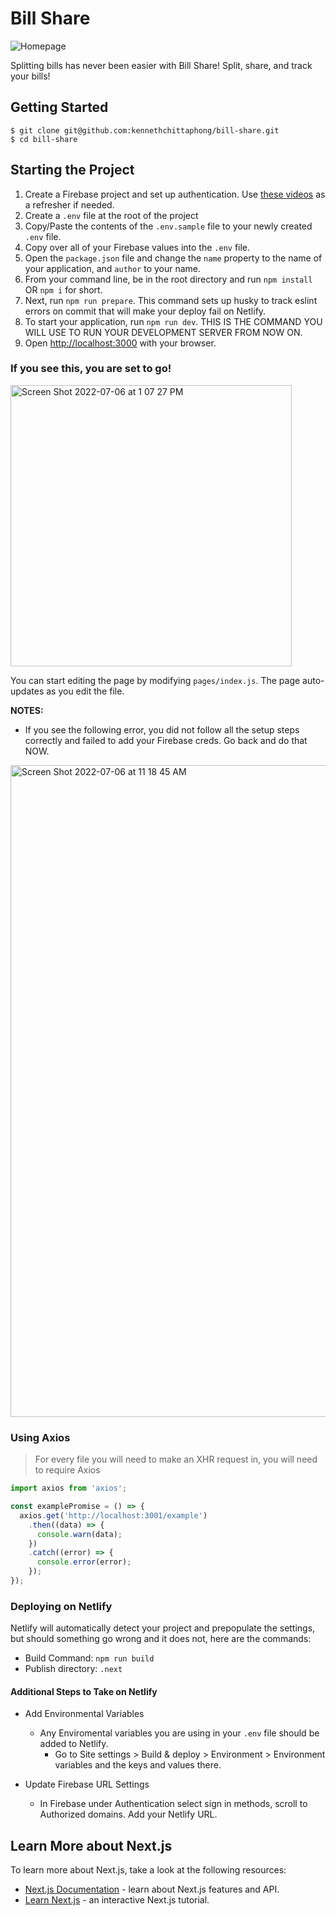 # Bill Share

![Homepage](https://user-images.githubusercontent.com/102437151/194699744-0b6a9414-c332-4c7d-ab2a-c745c77f755c.png)

Splitting bills has never been easier with Bill Share! Split, share, and track your bills!

## Getting Started
```
$ git clone git@github.com:kennethchittaphong/bill-share.git
$ cd bill-share
```

## Starting the Project
1. Create a Firebase project and set up authentication. Use [these videos](https://vimeo.com/showcase/codetracker-firebase) as a refresher if needed.
1. Create a `.env` file at the root of the project
1. Copy/Paste the contents of the `.env.sample` file to your newly created `.env` file.
1. Copy over all of your Firebase values into the `.env` file.
1. Open the `package.json` file and change the `name` property to the name of your application, and `author` to  your name.
1. From your command line, be in the root directory and run `npm install` OR `npm i` for short.
1. Next, run `npm run prepare`. This command sets up husky to track eslint errors on commit that will make your deploy fail on Netlify.
1. To start your application, run `npm run dev`. THIS IS THE COMMAND YOU WILL USE TO RUN YOUR DEVELOPMENT SERVER FROM NOW ON.
1. Open [http://localhost:3000](http://localhost:3000) with your browser.

### If you see this, you are set to go!
<img width="450" alt="Screen Shot 2022-07-06 at 1 07 27 PM" src="https://user-images.githubusercontent.com/29741570/177615077-9b6a75bc-0260-4d29-bb88-bd95a3140687.png">


You can start editing the page by modifying `pages/index.js`. The page auto-updates as you edit the file.

**NOTES:** 
- If you see the following error, you did not follow all the setup steps correctly and failed to add your Firebase creds. Go back and do that NOW.

<img width="1043" alt="Screen Shot 2022-07-06 at 11 18 45 AM" src="https://user-images.githubusercontent.com/29741570/177612501-c2628f18-4bbd-4de9-aae6-27ffba1172d6.png">

### Using Axios
> For every file you will need to make an XHR request in, you will need to require Axios
```js
import axios from 'axios';

const examplePromise = () => {
  axios.get('http://localhost:3001/example')
    .then((data) => {
      console.warn(data);
    })
    .catch((error) => {
      console.error(error);
    });
});
```

### Deploying on Netlify
Netlify will automatically detect your project and prepopulate the settings, but should something go wrong and it does not, here are the commands:

- Build Command: `npm run build`
- Publish directory: `.next`

#### Additional Steps to Take on Netlify
- Add Environmental Variables
    - Any Enviromental variables you are using in your `.env` file should be added to Netlify. 
        - Go to Site settings > Build & deploy > Environment > Environment variables and the keys and values there.

- Update Firebase URL Settings
    - In Firebase under Authentication select sign in methods, scroll to Authorized domains. Add your Netlify URL.
        
## Learn More about Next.js
To learn more about Next.js, take a look at the following resources:

- [Next.js Documentation](https://nextjs.org/docs) - learn about Next.js features and API.
- [Learn Next.js](https://nextjs.org/learn) - an interactive Next.js tutorial.
